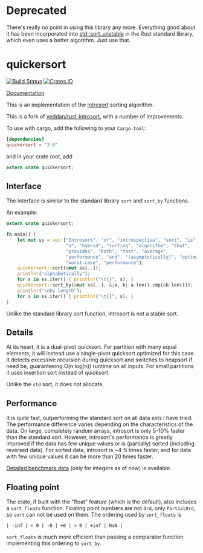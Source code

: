 # Deprecated #

There's really no point in using this library any more. Everything good about it has been incorporated into [std::sort_unstable] in the Rust standard library, which even uses a better algorithm. Just use that.

[std::sort_unstable]: https://doc.rust-lang.org/stable/std/primitive.slice.html#method.sort_unstable

# quickersort #

[![Build Status](https://travis-ci.org/notriddle/quickersort.svg)](https://travis-ci.org/notriddle/quickersort)
[![Crates.IO](https://img.shields.io/crates/v/quickersort.svg)](https://crates.io/crates/quickersort)

[Documentation](https://docs.rs/quickersort)

This is an implementation of the [introsort] sorting algorithm.

This is a fork of [veddan/rust-introsort], with a number of improvements.

[introsort]: https://en.wikipedia.org/wiki/Introsort
[veddan/rust-introsort]: https://github.com/veddan/rust-introsort

To use with cargo, add the following to your `Cargo.toml`:

```toml
[dependencies]
quickersort = "3.0"
```

and in your crate root, add

```rust
extern crate quickersort;
```

## Interface ##
The interface is similar to the standard library `sort` and `sort_by` functions.

An example:

```rust
extern crate quickersort;

fn main() {
    let mut ss = vec!["Introsort", "or", "introspective", "sort", "is",
                      "a", "hybrid", "sorting", "algorithm", "that",
                      "provides", "both", "fast", "average",
                      "performance", "and", "(asymptotically)", "optimal",
                      "worst-case", "performance"];
    quickersort::sort(&mut ss[..]);
    println!("alphabetically");
    for s in ss.iter() { println!("\t{}", s); }
    quickersort::sort_by(&mut ss[..], &|a, b| a.len().cmp(&b.len()));
    println!("\nby length");
    for s in ss.iter() { println!("\t{}", s); }
}
```

Unlike the standard library sort function, introsort is _not_ a stable sort.

## Details ##
At its heart, it is a dual-pivot quicksort.
For partition with many equal elements, it will instead use a single-pivot quicksort optimized for this case.
It detects excessive recursion during quicksort and switches to heapsort if need be, guaranteeing O(n log(n)) runtime on all inputs.
For small partitions it uses insertion sort instead of quicksort.

Unlike the `std` sort, it does not allocate.

## Performance ##
It is quite fast, outperforming the standard sort on all data sets I have tried.
The performance difference varies depending on the characteristics of the data.
On large, completely random arrays, introsort is only 5-10% faster than the standard sort.
However, introsort's performance is greatly improved if the data has few unique values or is (partially) sorted (including reversed data).
For sorted data, introsort is ~4-5 times faster, and for data with few unique values it can be more than 20 times faster.

[Detailed benchmark data](perf.txt) (only for integers as of now) is available.

## Floating point ##
The crate, if built with the "float" feature (which is the default), also includes a `sort_floats` function.
Floating point numbers are not `Ord`, only `PartialOrd`, so `sort` can not be used on them.
The ordering used by `sort_floats` is

```
| -inf | < 0 | -0 | +0 | > 0 | +inf | NaN |
```

`sort_floats` is much more efficient than passing a comparator function implementing this ordering to `sort_by`.
